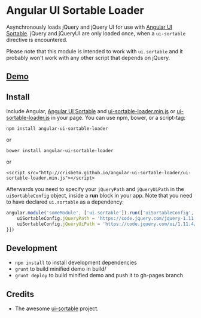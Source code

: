 # Angular UI Sortable Loader

Asynchronously loads jQuery and jQuery UI for use with [Angular UI Sortable](https://github.com/angular-ui/ui-sortable). jQuery and jQueryUI are only loaded once, when a `ui-sortable` directive is encountered.

Please note that this module is intended to work with `ui.sortable` and it probably won't work with any other script that depends on jQuery.

## [Demo](http://crisbeto.github.io/angular-ui-sortable-loader/)

## Install

Include Angular, [Angular UI Sortable](https://github.com/angular-ui/ui-sortable) and [ui-sortable-loader.min.js](https://raw.githubusercontent.com/crisbeto/angular-ui-sortable-loader/master/build/ui-sortable-loader.min.js) or [ui-sortable-loader.js](https://raw.githubusercontent.com/crisbeto/angular-ui-sortable-loader/master/build/ui-sortable-loader.js) in your page. You can use npm, bower, or a script-tag:

`npm install angular-ui-sortable-loader`

or

`bower install angular-ui-sortable-loader`

or

`<script src="http://crisbeto.github.io/angular-ui-sortable-loader/ui-sortable-loader.min.js"></script>`


Afterwards you need to specify your `jQueryPath` and `jQueryUiPath` in the `uiSortableConfig` object, inside a **run** block in your app. Note that you need to have declared `ui.sortable` as a dependency:

```javascript
angular.module('someModule', ['ui.sortable']).run(['uiSortableConfig', function(uiSortableConfig){
    uiSortableConfig.jQueryPath = 'https://code.jquery.com/jquery-1.11.3.min.js';
    uiSortableConfig.jQueryUiPath = 'https://code.jquery.com/ui/1.11.4/jquery-ui.js';
}])
```

## Development

*  `npm install` to install development dependencies
*  `grunt` to build minified demo in build/
*  `grunt deploy` to build minified demo and push it to gh-pages branch


## Credits

* The awesome [ui-sortable](https://github.com/angular-ui/ui-sortable) project.
